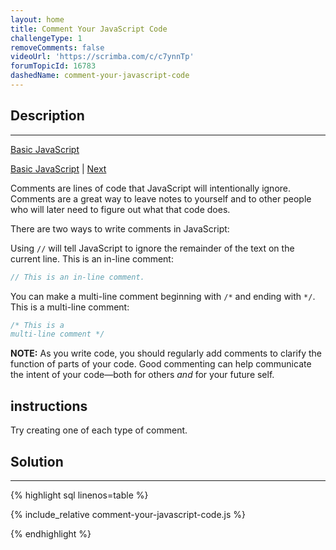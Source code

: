 ```yaml
---
layout: home
title: Comment Your JavaScript Code
challengeType: 1
removeComments: false
videoUrl: 'https://scrimba.com/c/c7ynnTp'
forumTopicId: 16783
dashedName: comment-your-javascript-code
---
```


<div class="row">
<div class="columnStmt" markdown="1">

## Description
------

[Basic JavaScript](./README.md)

[Basic JavaScript](./README.md)  | [Next](./declare-javascript-variables.md) 

Comments are lines of code that JavaScript will intentionally ignore. Comments are a great way to leave notes to yourself and to other people who will later need to figure out what that code does.

There are two ways to write comments in JavaScript:

Using `//` will tell JavaScript to ignore the remainder of the text on the current line. This is an in-line comment:

```js
// This is an in-line comment.
```

You can make a multi-line comment beginning with `/*` and ending with `*/`. This is a multi-line comment:

```js
/* This is a
multi-line comment */
```

**NOTE:** As you write code, you should regularly add comments to clarify the function of parts of your code. Good commenting can help communicate the intent of your code—both for others *and* for your future self.

##  instructions 

Try creating one of each type of comment.

</div>
<div class="columnSol" markdown="1">

## Solution
------

{% highlight sql linenos=table %}

{% include_relative comment-your-javascript-code.js %}

{% endhighlight %}

</div>
</div>

